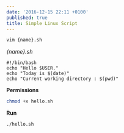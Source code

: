 ```yaml
---
date: '2016-12-15 22:11 +0100'
published: true
title: Simple Linux Script
---
```

```bash
vim {name}.sh
```

*{name}.sh*

```
#!/bin/bash
echo "Hello $USER."
echo "Today is $(date)"
echo "Current working directory : $(pwd)"
```

**Permissions**

```bash
chmod +x hello.sh
```

**Run**

```bash
./hello.sh
```
